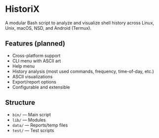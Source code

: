 # HistoriX

A modular Bash script to analyze and visualize shell history across Linux, Unix, macOS, NSD, and Android (Termux).

## Features (planned)
- Cross-platform support
- CLI menu with ASCII art
- Help menu
- History analysis (most used commands, frequency, time-of-day, etc.)
- ASCII visualizations
- Export/report options
- Configurable and extensible

## Structure
- `bin/` — Main script
- `lib/` — Modules
- `data/` — Reports/temp files
- `test/` — Test scripts
